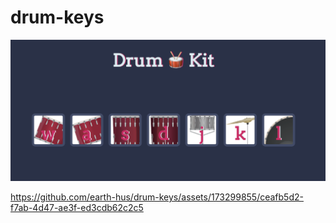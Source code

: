 # drum-keys

![image](d-pic.png)

https://github.com/earth-hus/drum-keys/assets/173299855/ceafb5d2-f7ab-4d47-ae3f-ed3cdb62c2c5
